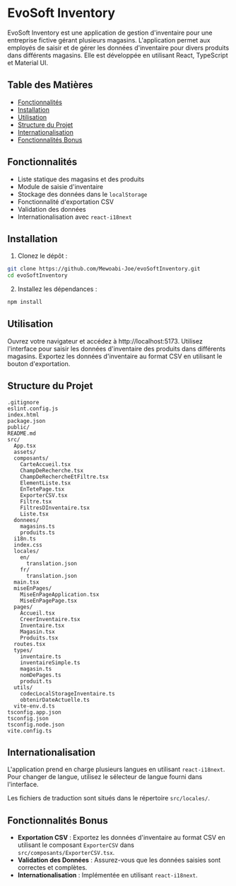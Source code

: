 # EvoSoft Inventory

EvoSoft Inventory est une application de gestion d'inventaire pour une entreprise fictive gérant plusieurs magasins. L'application permet aux employés de saisir et de gérer les données d'inventaire pour divers produits dans différents magasins. Elle est développée en utilisant React, TypeScript et Material UI.

## Table des Matières

- [Fonctionnalités](#fonctionnalités)
- [Installation](#installation)
- [Utilisation](#utilisation)
- [Structure du Projet](#structure-du-projet)
- [Internationalisation](#internationalisation)
- [Fonctionnalités Bonus](#fonctionnalités-bonus)

## Fonctionnalités

- Liste statique des magasins et des produits
- Module de saisie d'inventaire
- Stockage des données dans le `localStorage`
- Fonctionnalité d'exportation CSV
- Validation des données
- Internationalisation avec `react-i18next`

## Installation

1. Clonez le dépôt :

  ```sh
  git clone https://github.com/Mewoabi-Joe/evoSoftInventory.git
  cd evoSoftInventory
  ```

2. Installez les dépendances :

  ```sh
  npm install
  ```

## Utilisation

Ouvrez votre navigateur et accédez à http://localhost:5173. Utilisez l'interface pour saisir les données d'inventaire des produits dans différents magasins. Exportez les données d'inventaire au format CSV en utilisant le bouton d'exportation.

## Structure du Projet

```
.gitignore
eslint.config.js
index.html
package.json
public/
README.md
src/
  App.tsx
  assets/
  composants/
    CarteAccueil.tsx
    ChampDeRecherche.tsx
    ChampDeRechercheEtFiltre.tsx
    ElementListe.tsx
    EnTetePage.tsx
    ExporterCSV.tsx
    Filtre.tsx
    FiltresDInventaire.tsx
    Liste.tsx
  donnees/
    magasins.ts
    produits.ts
  i18n.ts
  index.css
  locales/
    en/
      translation.json
    fr/
      translation.json
  main.tsx
  miseEnPages/
    MiseEnPageApplication.tsx
    MiseEnPagePage.tsx
  pages/
    Accueil.tsx
    CreerInventaire.tsx
    Inventaire.tsx
    Magasin.tsx
    Produits.tsx
  routes.tsx
  types/
    inventaire.ts
    inventaireSimple.ts
    magasin.ts
    nomDePages.ts
    produit.ts
  utils/
    codecLocalStorageInventaire.ts
    obtenirDateActuelle.ts
  vite-env.d.ts
tsconfig.app.json
tsconfig.json
tsconfig.node.json
vite.config.ts
```

## Internationalisation

L'application prend en charge plusieurs langues en utilisant `react-i18next`. Pour changer de langue, utilisez le sélecteur de langue fourni dans l'interface.

Les fichiers de traduction sont situés dans le répertoire `src/locales/`.

## Fonctionnalités Bonus

- **Exportation CSV** : Exportez les données d'inventaire au format CSV en utilisant le composant `ExporterCSV` dans `src/composants/ExporterCSV.tsx`.
- **Validation des Données** : Assurez-vous que les données saisies sont correctes et complètes.
- **Internationalisation** : Implémentée en utilisant `react-i18next`.

